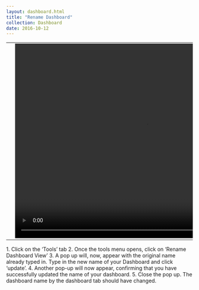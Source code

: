 ```yaml
---
layout: dashboard.html
title: "Rename Dashboard"
collection: Dashboard
date: 2016-10-12
---
```


<table>
<tr>
<td width="50px"></td>
<td width="700px">
<video width="700" height="525" controls>
	<source src="/assets/video/Dashbaord/How_to_Rename_A_Dashboard_View.mp4" type="video/mp4">
	Your browser does not support the video tag.
</video>
</td>
<td width="50px"></td>
</tr>
</table>
1.	Click on the ‘Tools’ tab
2.	Once the tools menu opens, click on ‘Rename Dashboard View’
3.	A pop up will, now, appear with the original name already typed in. Type in the new name of your Dashboard and click ‘update’.
4.	Another pop-up will now appear, confirming that you have successfully updated the name of your dashboard.
5.	Close the pop up. The dashboard name by the dashboard tab should have changed.
